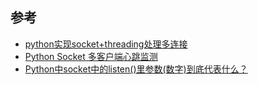 ## 参考

- [python实现socket+threading处理多连接](https://blog.csdn.net/qq_39687901/article/details/81531101)
- [Python Socket 多客户端心跳监测](https://www.k2zone.cn/?p=511)
- [Python中socket中的listen()里参数(数字)到底代表什么？](https://www.cnblogs.com/gaohuayan/p/11139397.html)